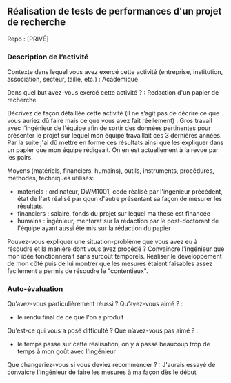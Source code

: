 ## Réalisation de tests de performances d'un projet de recherche

Repo : [PRIVÉ]

### Description de l’activité

Contexte dans lequel vous avez exercé cette activité (entreprise, institution, association, secteur, taille, etc.) : Academique

Dans quel but avez-vous exercé cette activité ? : Redaction d'un papier de recherche

Décrivez de façon détaillée cette activité (il ne s’agit pas de décrire ce que vous auriez dû faire mais ce que vous avez fait réellement) : Gros travail avec l'ingénieur de l'équipe afin de sortir des données pertinentes pour présenter le projet sur lequel mon équipe travaillait ces 3 dernières années. Par la suite j'ai dû mettre en forme ces résultats ainsi que les expliquer dans un papier que mon équipe rédigeait. On en est actuellement à la revue par les pairs.

Moyens (matériels, financiers, humains), outils, instruments, procédures, méthodes, techniques utilisés: 
- materiels : ordinateur, DWM1001, code réalisé par l'ingénieur précédent, état de l'art réalisé par qqun d'autre présentant sa façon de mesurer les résultats.
- financiers : salaire, fonds du projet sur lequel ma these est financée
- humains : ingénieur, mentorat sur la rédaction par le post-doctorant de l'équipe ayant aussi été mis sur la rédaction du papier

Pouvez-vous expliquer une situation-problème que vous avez eu à résoudre et la manière dont vous avez procédé ? Convaincre l'ingénieur que mon idée fonctionnerait sans surcoût temporels. Réaliser le développement de mon côté puis de lui montrer que les mesures étaient faisables assez facilement a permis de résoudre le "contentieux".

### Auto-évaluation

Qu’avez-vous particulièrement réussi ? Qu’avez-vous aimé ? : 
- le rendu final de ce que l'on a produit 

Qu’est-ce qui vous a posé difficulté ? Que n’avez-vous pas aimé ? : 
- le temps passé sur cette réalisation, on y a passé beaucoup trop de temps à mon goût avec l'ingénieur 

Que changeriez-vous si vous deviez recommencer ? : J'aurais essayé de convaicre l'ingénieur de faire les mesures à ma façon dès le début

